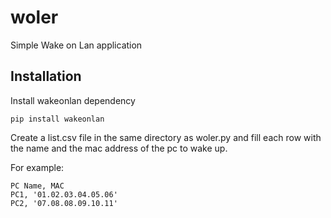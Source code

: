 # woler
Simple Wake on Lan application

## Installation

Install wakeonlan dependency

    pip install wakeonlan

Create a list.csv file in the same directory as woler.py and fill each row with the name and the mac address of the pc to wake up.

For example:

    PC Name, MAC
    PC1, '01.02.03.04.05.06'
    PC2, '07.08.08.09.10.11'